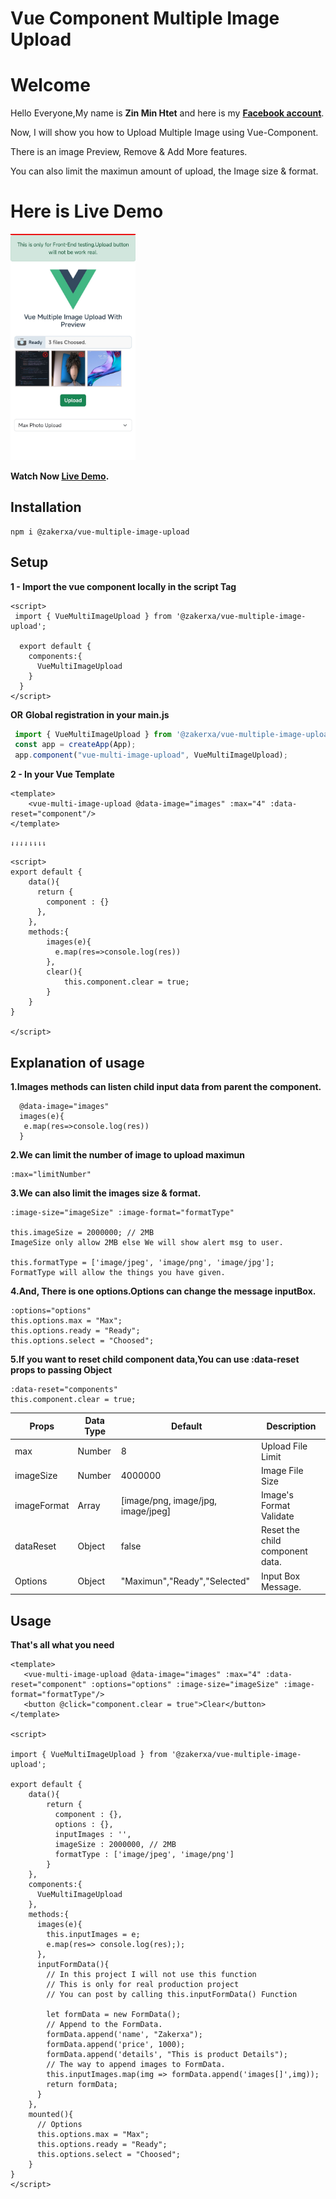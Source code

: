 # Vue Component Multiple Image Upload

# Welcome

Hello Everyone,My name is **Zin Min Htet** and here is my [**Facebook account**](https://www.facebook.com/mm.zakerxa).

Now, I will show you how to Upload Multiple Image using Vue-Component.

There is an image Preview, Remove & Add More features.

You can also limit the maximun amount of upload, the Image size & format.


# Here is Live Demo

<img src="./src/assets/preview.jpg" alt="preview" style="width:200px;"/>

**Watch Now [Live Demo](https://vue-multi-image-upload.vercel.app).**


## Installation

```NPM
npm i @zakerxa/vue-multiple-image-upload
```

## Setup

**1 - Import the vue component locally in the script Tag**

```Vue
<script>
 import { VueMultiImageUpload } from '@zakerxa/vue-multiple-image-upload';

  export default {
    components:{
      VueMultiImageUpload
    }
  }
</script>
```
**OR**
**Global registration in your main.js**

```Javascript
 import { VueMultiImageUpload } from '@zakerxa/vue-multiple-image-upload';
 const app = createApp(App);
 app.component("vue-multi-image-upload", VueMultiImageUpload);

```

**2 - In your Vue Template**

```Vue
<template>
    <vue-multi-image-upload @data-image="images" :max="4" :data-reset="component"/>
</template>
```

`⇃⇃⇃⇃⇂⇂⇂⇂`

```Vue
<script>
export default {
    data(){
      return {
        component : {}
      },
    },
    methods:{
        images(e){
          e.map(res=>console.log(res))
        },
        clear(){
            this.component.clear = true;
        }
    }
}

</script>
```


## Explanation of usage

**1.Images methods can listen child input data from parent the component.**
```
  @data-image="images"
  images(e){
   e.map(res=>console.log(res))
  }
```

**2.We can limit the number of image to upload maximun**
```
:max="limitNumber"
```

**3.We can also limit the images size & format.**
```
:image-size="imageSize" :image-format="formatType"

this.imageSize = 2000000; // 2MB
ImageSize only allow 2MB else We will show alert msg to user.

this.formatType = ['image/jpeg', 'image/png', 'image/jpg'];
FormatType will allow the things you have given.
```

**4.And, There is one options.Options can change the message inputBox.**
```
:options="options"
this.options.max = "Max";
this.options.ready = "Ready";
this.options.select = "Choosed";
```

**5.If you want to reset child component data,You can use :data-reset props to passing Object**
```
:data-reset="components"
this.component.clear = true;
```


<table class="table">
  <thead>
    <tr>
      <th scope="col">Props</th>
      <th scope="col">Data Type</th>
      <th scope="col">Default</th>
      <th scope="col">Description</th>
    </tr>
  </thead>
  <tbody>
    <tr>
      <td scope="row">max</td>
      <td>Number</td>
      <td>8</td>
      <td>Upload File Limit</td>
    </tr>
    <tr>
      <td scope="row">imageSize</td>
      <td>Number</td>
      <td>4000000</td>
      <td>Image File Size</td>
    </tr>
    <tr>
      <td scope="row">imageFormat</td>
      <td>Array</td>
      <td>[image/png, image/jpg, image/jpeg]</td>
      <td>Image's Format Validate</td>
    </tr>
     <tr>
      <td scope="row">dataReset</td>
      <td>Object</td>
      <td>false</td>
      <td>Reset the child component data.</td>
    </tr>
     <tr>
      <td scope="row">Options</td>
      <td>Object</td>
      <td>"Maximun","Ready","Selected"</td>
      <td>Input Box Message.</td>
    </tr>
  </tbody>
</table>


## Usage

**That's all what you need**

```Vue
<template>
   <vue-multi-image-upload @data-image="images" :max="4" :data-reset="component" :options="options" :image-size="imageSize" :image-format="formatType"/>
   <button @click="component.clear = true">Clear</button>
</template>

<script>

import { VueMultiImageUpload } from '@zakerxa/vue-multiple-image-upload';

export default {
    data(){
        return {
          component : {},
          options : {},
          inputImages : '',
          imageSize : 2000000, // 2MB
          formatType : ['image/jpeg', 'image/png']
        }
    },
    components:{
      VueMultiImageUpload
    },
    methods:{
      images(e){
        this.inputImages = e;
        e.map(res=> console.log(res);); 
      },
      inputFormData(){
        // In this project I will not use this function
        // This is only for real production project
        // You can post by calling this.inputFormData() Function
        
        let formData = new FormData();
        // Append to the FormData.
        formData.append('name', "Zakerxa");
        formData.append('price', 1000);
        formData.append('details', "This is product Details");
        // The way to append images to FormData.
        this.inputImages.map(img => formData.append('images[]',img));
        return formData;
      }
    },
    mounted(){
      // Options
      this.options.max = "Max";
      this.options.ready = "Ready";
      this.options.select = "Choosed";
    }
}
</script>

```
